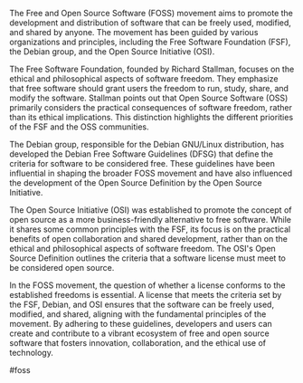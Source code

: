 The Free and Open Source Software (FOSS) movement aims to promote the development and distribution of software that can be freely used, modified, and shared by anyone. The movement has been guided by various organizations and principles, including the Free Software Foundation (FSF), the Debian group, and the Open Source Initiative (OSI).

The Free Software Foundation, founded by Richard Stallman, focuses on the ethical and philosophical aspects of software freedom. They emphasize that free software should grant users the freedom to run, study, share, and modify the software. Stallman points out that Open Source Software (OSS) primarily considers the practical consequences of software freedom, rather than its ethical implications. This distinction highlights the different priorities of the FSF and the OSS communities.

The Debian group, responsible for the Debian GNU/Linux distribution, has developed the Debian Free Software Guidelines (DFSG) that define the criteria for software to be considered free. These guidelines have been influential in shaping the broader FOSS movement and have also influenced the development of the Open Source Definition by the Open Source Initiative.

The Open Source Initiative (OSI) was established to promote the concept of open source as a more business-friendly alternative to free software. While it shares some common principles with the FSF, its focus is on the practical benefits of open collaboration and shared development, rather than on the ethical and philosophical aspects of software freedom. The OSI's Open Source Definition outlines the criteria that a software license must meet to be considered open source.

In the FOSS movement, the question of whether a license conforms to the established freedoms is essential. A license that meets the criteria set by the FSF, Debian, and OSI ensures that the software can be freely used, modified, and shared, aligning with the fundamental principles of the movement. By adhering to these guidelines, developers and users can create and contribute to a vibrant ecosystem of free and open source software that fosters innovation, collaboration, and the ethical use of technology.

<!-- Keywords -->
#foss
<!-- /Keywords -->
